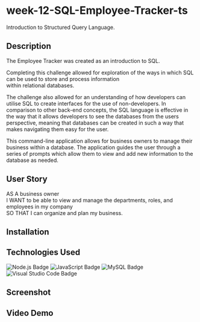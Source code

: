 # week-12-SQL-Employee-Tracker-ts

Introduction to Structured Query Language.

## Description

The Employee Tracker was created as an introduction to SQL. 

Completing this challenge allowed for exploration of the ways in which SQL can be used to store and process information<br>
within relational databases.

The challenge also allowed for an understanding of how developers can utilise SQL to create interfaces for the use of non-developers.
In comparison to other back-end concepts, the SQL language is effective in the way that it allows developers to see the databases from the users perspective, meaning that databases can be created in such a way that makes navigating them easy for the user. 

This command-line application allows for business owners to manage their business within a database. The application guides the user through a series of prompts which allow them to view and add new information to the database as needed.

## User Story

AS A business owner<br>
I WANT to be able to view and manage the departments, roles, and employees in my company<br>
SO THAT I can organize and plan my business.

## Installation

## Technologies Used

![Node.js Badge](https://img.shields.io/badge/Node.js-393?logo=nodedotjs&logoColor=fff&style=for-the-badge)
![JavaScript Badge](https://img.shields.io/badge/JavaScript-F7DF1E?logo=javascript&logoColor=000&style=for-the-badge)
![MySQL Badge](https://img.shields.io/badge/MySQL-4479A1?logo=mysql&logoColor=fff&style=flat-square)
![Visual Studio Code Badge](https://img.shields.io/badge/Visual%20Studio%20Code-007ACC?logo=visualstudiocode&logoColor=fff&style=for-the-badge)

## Screenshot

## Video Demo


